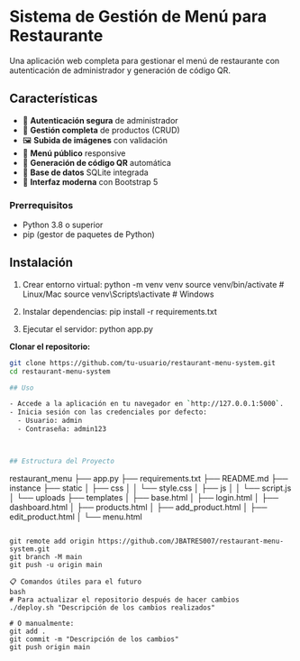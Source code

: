 # Sistema de Gestión de Menú para Restaurante

Una aplicación web completa para gestionar el menú de restaurante con autenticación de administrador y generación de código QR.

## Características

- 🔐 **Autenticación segura** de administrador
- 📝 **Gestión completa** de productos (CRUD)
- 🖼️ **Subida de imágenes** con validación
- 📱 **Menú público** responsive
- 🔗 **Generación de código QR** automática
- 💾 **Base de datos** SQLite integrada
- 🎨 **Interfaz moderna** con Bootstrap 5

### Prerrequisitos
- Python 3.8 o superior
- pip (gestor de paquetes de Python)

## Instalación

1. Crear entorno virtual:
   python -m venv venv
   source venv/bin/activate  # Linux/Mac
   source venv\Scripts\activate     # Windows

2. Instalar dependencias:
   pip install -r requirements.txt

3. Ejecutar el servidor:
   python app.py

 **Clonar el repositorio:**
```bash
git clone https://github.com/tu-usuario/restaurant-menu-system.git
cd restaurant-menu-system

## Uso

- Accede a la aplicación en tu navegador en `http://127.0.0.1:5000`.
- Inicia sesión con las credenciales por defecto:
  - Usuario: admin
  - Contraseña: admin123



## Estructura del Proyecto

```
restaurant_menu
├── app.py
├── requirements.txt
├── README.md
├── instance
├── static
│   ├── css
│   │   └── style.css
│   ├── js
│   │   └── script.js
│   └── uploads
├── templates
│   ├── base.html
│   ├── login.html
│   ├── dashboard.html
│   ├── products.html
│   ├── add_product.html
│   ├── edit_product.html
│   └── menu.html
```

git remote add origin https://github.com/JBATRES007/restaurant-menu-system.git
git branch -M main
git push -u origin main

📋 Comandos útiles para el futuro
bash
# Para actualizar el repositorio después de hacer cambios
./deploy.sh "Descripción de los cambios realizados"

# O manualmente:
git add .
git commit -m "Descripción de los cambios"
git push origin main